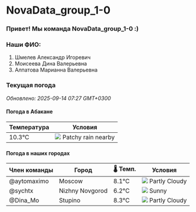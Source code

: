 # NovaData_group_1-0
### Привет! Мы команда NovaData_group_1-0 :)

### Наши ФИО:
1. Шмелев Александр Игоревич
2. Моисеева Дина Валерьевна
3. Алпатова Марианна Валерьевна

### Текущая погода
<!-- WEATHER:START -->
_Обновлено: 2025-09-14 07:27 GMT+0300_

#### Погода в Абакане

| Температура | Условия |
|-------------|----------|
| 10.3°C     | ![](https://cdn.weatherapi.com/weather/64x64/day/176.png) Patchy rain nearby |

#### Погода в наших городах

| Член команды  | Город               | 🌡️ Темп.  | Условия          |
|---------------|---------------------|-----------|--------------------|
| @aytomaximo    | Moscow              |    8.1°C | ![](https://cdn.weatherapi.com/weather/64x64/day/116.png) Partly Cloudy |
| @sychtx        | Nizhny Novgorod     |    6.2°C | ![](https://cdn.weatherapi.com/weather/64x64/day/113.png) Sunny        |
| @Dina_Mo       | Stupino             |    8.3°C | ![](https://cdn.weatherapi.com/weather/64x64/day/116.png) Partly Cloudy |

<!-- WEATHER:END -->
